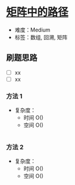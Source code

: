 # [矩阵中的路径](https://leetcode-cn.com/problems/ju-zhen-zhong-de-lu-jing-lcof/)

- 难度：Medium
- 标签：数组, 回溯, 矩阵

## 刷题思路

- [ ] xx
- [ ] xx

### 方法 1

- 复杂度：
    - 时间 O()
    - 空间 O()

``` js

```

### 方法 2

- 复杂度：
    - 时间 O()
    - 空间 O()

``` js

```
